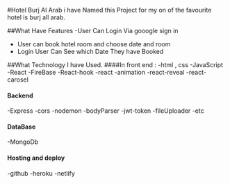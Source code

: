 #Hotel Burj Al Arab
i have Named this Project for my on of the favourite hotel is burj all arab.

##What Have Features 
-User Can Login Via gooogle sign in
- User can book hotel room and choose date and room
- Login User Can See which Date They have Booked

##What Technology I have Used.
####In front end :
-html , css
-JavaScript
-React
-FireBase
-React-hook
-react -animation
-react-reveal
-react-carosel
#### Backend
-Express
-cors
-nodemon
-bodyParser
-jwt-token
-fileUploader
-etc
#### DataBase
-MongoDb
#### Hosting and deploy
-github
-heroku
-netlify


